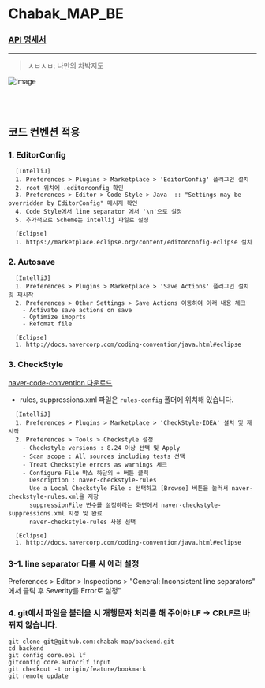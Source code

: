# Chabak_MAP_BE

### [API 명세서](https://docs.google.com/spreadsheets/d/1CAUGx_R49infGViDuEJqjZczTnQG_Ay6hiHIZNiUPO8/edit?usp=sharing)

- - -
> ㅊㅂㅊㅂ: 나만의 차박지도

![image](https://user-images.githubusercontent.com/70880695/142659006-a443981b-8dd2-4560-8157-75d20d0e8ef9.png)






<br >
<br >

## 코드 컨벤션 적용 
### 1. EditorConfig
```shell
  [IntelliJ]
  1. Preferences > Plugins > Marketplace > 'EditorConfig' 플러그인 설치 
  2. root 위치에 .editorconfig 확인
  3. Preferences > Editor > Code Style > Java  :: "Settings may be overridden by EditorConfig" 메시지 확인
  4. Code Style에서 line separator 에서 '\n'으로 설정
  5. 추가적으로 Scheme는 intellij 파일로 설정
  
  [Eclipse]
  1. https://marketplace.eclipse.org/content/editorconfig-eclipse 설치
```
### 2. Autosave
```shell
  [IntelliJ]
  1. Preferences > Plugins > Marketplace > 'Save Actions' 플러그인 설치 및 재시작
  2. Preferences > Other Settings > Save Actions 이동하여 아래 내용 체크
    - Activate save actions on save
    - Optimize imoprts
    - Refomat file
    
  [Eclipse]
  1. http://docs.navercorp.com/coding-convention/java.html#eclipse
```
### 3. CheckStyle
[naver-code-convention 다운로드](https://github.com/naver/hackday-conventions-java/tree/master/rule-config)
- rules, suppressions.xml 파일은 `rules-config` 폴더에 위치해 있습니다. 
```shell
  [IntelliJ]
  1. Preferences > Plugins > Marketplace > 'CheckStyle-IDEA' 설치 및 재시작
  2. Preferences > Tools > Checkstyle 설정
    - Checkstyle versions : 8.24 이상 선택 및 Apply
    - Scan scope : All sources including tests 선택 
    - Treat Checkstyle errors as warnings 체크
    - Configure File 박스 하단의 + 버튼 클릭
      Description : naver-checkstyle-rules
      Use a Local Checkstyle File : 선택하고 [Browse] 버튼을 눌러서 naver-checkstyle-rules.xml을 저장
      suppressionFile 변수를 설정하라는 화면에서 naver-checkstyle-suppressions.xml 지정 및 완료
      naver-checkstyle-rules 사용 선택
    
  [Eclipse]
  1. http://docs.navercorp.com/coding-convention/java.html#eclipse
```

### 3-1. line separator 다를 시 에러 설정
Preferences > Editor > Inspections > "General: Inconsistent line separators" 에서 클릭 후 Severity를 Error로 설정"

### 4. git에서 파일을 불러올 시 개행문자 처리를 해 주어야 LF -> CRLF로 바뀌지 않습니다.
```shell
git clone git@github.com:chabak-map/backend.git
cd backend
git config core.eol lf
gitconfig core.autocrlf input
git checkout -t origin/feature/bookmark
git remote update
```
